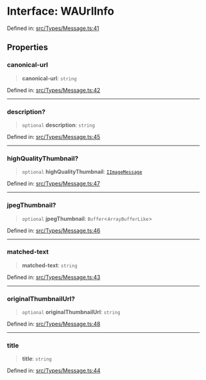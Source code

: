 # Interface: WAUrlInfo

Defined in: [src/Types/Message.ts:41](https://github.com/Fokusdotid/Baileys/blob/c0c23ce3104b65dfcc64246c9ee8a49ef38993b5/src/Types/Message.ts#L41)

## Properties

### canonical-url

> **canonical-url**: `string`

Defined in: [src/Types/Message.ts:42](https://github.com/Fokusdotid/Baileys/blob/c0c23ce3104b65dfcc64246c9ee8a49ef38993b5/src/Types/Message.ts#L42)

***

### description?

> `optional` **description**: `string`

Defined in: [src/Types/Message.ts:45](https://github.com/Fokusdotid/Baileys/blob/c0c23ce3104b65dfcc64246c9ee8a49ef38993b5/src/Types/Message.ts#L45)

***

### highQualityThumbnail?

> `optional` **highQualityThumbnail**: [`IImageMessage`](../namespaces/proto/namespaces/Message/interfaces/IImageMessage.md)

Defined in: [src/Types/Message.ts:47](https://github.com/Fokusdotid/Baileys/blob/c0c23ce3104b65dfcc64246c9ee8a49ef38993b5/src/Types/Message.ts#L47)

***

### jpegThumbnail?

> `optional` **jpegThumbnail**: `Buffer`\<`ArrayBufferLike`\>

Defined in: [src/Types/Message.ts:46](https://github.com/Fokusdotid/Baileys/blob/c0c23ce3104b65dfcc64246c9ee8a49ef38993b5/src/Types/Message.ts#L46)

***

### matched-text

> **matched-text**: `string`

Defined in: [src/Types/Message.ts:43](https://github.com/Fokusdotid/Baileys/blob/c0c23ce3104b65dfcc64246c9ee8a49ef38993b5/src/Types/Message.ts#L43)

***

### originalThumbnailUrl?

> `optional` **originalThumbnailUrl**: `string`

Defined in: [src/Types/Message.ts:48](https://github.com/Fokusdotid/Baileys/blob/c0c23ce3104b65dfcc64246c9ee8a49ef38993b5/src/Types/Message.ts#L48)

***

### title

> **title**: `string`

Defined in: [src/Types/Message.ts:44](https://github.com/Fokusdotid/Baileys/blob/c0c23ce3104b65dfcc64246c9ee8a49ef38993b5/src/Types/Message.ts#L44)
